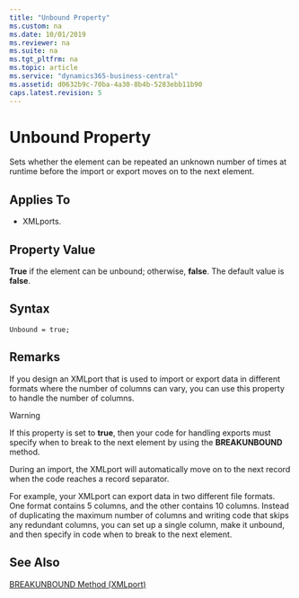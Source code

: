 ```yaml
---
title: "Unbound Property"
ms.custom: na
ms.date: 10/01/2019
ms.reviewer: na
ms.suite: na
ms.tgt_pltfrm: na
ms.topic: article
ms.service: "dynamics365-business-central"
ms.assetid: d0632b9c-70ba-4a30-8b4b-5283ebb11b90
caps.latest.revision: 5
---
```


 

# Unbound Property
Sets whether the element can be repeated an unknown number of times at runtime before the import or export moves on to the next element.  
  
## Applies To  
  
-   XMLports.  
  
## Property Value  
 **True** if the element can be unbound; otherwise, **false**. The default value is **false**.  

## Syntax
```
Unbound = true;
```
 
## Remarks  
 If you design an XMLport that is used to import or export data in different formats where the number of columns can vary, you can use this property to handle the number of columns.  
  
> [!WARNING]  
>  If this property is set to **true**, then your code for handling exports must specify when to break to the next element by using the **BREAKUNBOUND** method.  
>   
>  During an import, the XMLport will automatically move on to the next record when the code reaches a record separator.  
  
 For example, your XMLport can export data in two different file formats. One format contains 5 columns, and the other contains 10 columns. Instead of duplicating the maximum number of columns and writing code that skips any redundant columns, you can set up a single column, make it unbound, and then specify in code when to break to the next element.  
  
## See Also  
 [BREAKUNBOUND Method \(XMLport\)](../methods/devenv-BREAKUNBOUND-method-xmlport.md)